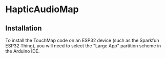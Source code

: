 # HapticAudioMap

Installation
------------

To install the TouchMap code on an ESP32 device (such as the Sparkfun ESP32
Thing), you will need to select the "Large App" partition scheme in the Arduino
IDE.
